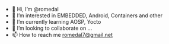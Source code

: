 - 👋 Hi, I’m @romedal
- 👀 I’m interested in EMBEDDED, Android, Containers and other 
- 🌱 I’m currently learning AOSP, Yocto
- 💞️ I’m looking to collaborate on ...
- 📫 How to reach me romedal7@gmail.net

<!---
romedal/romedal is a ✨ special ✨ repository because its `README.md` (this file) appears on your GitHub profile.
You can click the Preview link to take a look at your changes.
--->
